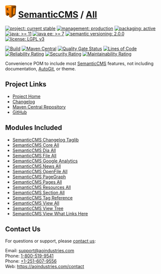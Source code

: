 # [<img src="ao-logo.png" alt="AO Logo" width="35" height="40">](https://github.com/aoindustries) [SemanticCMS](https://github.com/aoindustries/semanticcms) / [All](https://github.com/aoindustries/semanticcms-all)

[![project: current stable](https://semanticcms.com/ao-badges/project-current-stable.svg)](https://aoindustries.com/life-cycle#project-current-stable)
[![management: production](https://semanticcms.com/ao-badges/management-production.svg)](https://aoindustries.com/life-cycle#management-production)
[![packaging: active](https://semanticcms.com/ao-badges/packaging-active.svg)](https://aoindustries.com/life-cycle#packaging-active)  
[![java: &gt;= 11](https://semanticcms.com/ao-badges/java-11.svg)](https://docs.oracle.com/en/java/javase/11/docs/api/)
[![java ee: &gt;= 7](https://semanticcms.com/ao-badges/javaee-7.svg)](https://docs.oracle.com/javaee/7/api/)
[![semantic versioning: 2.0.0](https://semanticcms.com/ao-badges/semver-2.0.0.svg)](http://semver.org/spec/v2.0.0.html)
[![license: LGPL v3](https://semanticcms.com/ao-badges/license-lgpl-3.0.svg)](https://www.gnu.org/licenses/lgpl-3.0)

[![Build](https://github.com/aoindustries/semanticcms-all/workflows/Build/badge.svg?branch=master)](https://github.com/aoindustries/semanticcms-all/actions?query=workflow%3ABuild)
[![Maven Central](https://maven-badges.herokuapp.com/maven-central/com.semanticcms/semanticcms-all/badge.svg)](https://maven-badges.herokuapp.com/maven-central/com.semanticcms/semanticcms-all)
[![Quality Gate Status](https://sonarcloud.io/api/project_badges/measure?branch=master&project=com.semanticcms%3Asemanticcms-all&metric=alert_status)](https://sonarcloud.io/dashboard?branch=master&id=com.semanticcms%3Asemanticcms-all)
[![Lines of Code](https://sonarcloud.io/api/project_badges/measure?branch=master&project=com.semanticcms%3Asemanticcms-all&metric=ncloc)](https://sonarcloud.io/component_measures?branch=master&id=com.semanticcms%3Asemanticcms-all&metric=ncloc)  
[![Reliability Rating](https://sonarcloud.io/api/project_badges/measure?branch=master&project=com.semanticcms%3Asemanticcms-all&metric=reliability_rating)](https://sonarcloud.io/component_measures?branch=master&id=com.semanticcms%3Asemanticcms-all&metric=Reliability)
[![Security Rating](https://sonarcloud.io/api/project_badges/measure?branch=master&project=com.semanticcms%3Asemanticcms-all&metric=security_rating)](https://sonarcloud.io/component_measures?branch=master&id=com.semanticcms%3Asemanticcms-all&metric=Security)
[![Maintainability Rating](https://sonarcloud.io/api/project_badges/measure?branch=master&project=com.semanticcms%3Asemanticcms-all&metric=sqale_rating)](https://sonarcloud.io/component_measures?branch=master&id=com.semanticcms%3Asemanticcms-all&metric=Maintainability)

Convenience POM to include most [SemanticCMS](https://github.com/aoindustries/semanticcms) features, not including documentation, [AutoGit](https://github.com/aoindustries/semanticcms-autogit), or theme.

## Project Links
* [Project Home](https://semanticcms.com/all/)
* [Changelog](https://semanticcms.com/all/changelog)
* [Maven Central Repository](https://search.maven.org/artifact/com.semanticcms/semanticcms-all)
* [GitHub](https://github.com/aoindustries/semanticcms-all)

## Modules Included
* [SemanticCMS Changelog Taglib](https://github.com/aoindustries/semanticcms-changelog-taglib)
* [SemanticCMS Core All](https://github.com/aoindustries/semanticcms-core-all)
* [SemanticCMS Dia All](https://github.com/aoindustries/semanticcms-dia-all)
* [SemanticCMS File All](https://github.com/aoindustries/semanticcms-file-all)
* [SemanticCMS Google Analytics](https://github.com/aoindustries/semanticcms-google-analytics)
* [SemanticCMS News All](https://github.com/aoindustries/semanticcms-news-all)
* [SemanticCMS OpenFile All](https://github.com/aoindustries/semanticcms-openfile-all)
* [SemanticCMS PageGraph](https://github.com/aoindustries/semanticcms-pagegraph)
* [SemanticCMS Pages All](https://github.com/aoindustries/semanticcms-pages-all)
* [SemanticCMS Resources All](https://github.com/aoindustries/semanticcms-resources-all)
* [SemanticCMS Section All](https://github.com/aoindustries/semanticcms-section-all)
* [SemanticCMS Tag Reference](https://github.com/aoindustries/semanticcms-tag-reference)
* [SemanticCMS View All](https://github.com/aoindustries/semanticcms-view-all)
* [SemanticCMS View Tree](https://github.com/aoindustries/semanticcms-view-tree)
* [SemanticCMS View What Links Here](https://github.com/aoindustries/semanticcms-view-what-links-here)

## Contact Us
For questions or support, please [contact us](https://aoindustries.com/contact):

Email: [support@aoindustries.com](mailto:support@aoindustries.com)  
Phone: [1-800-519-9541](tel:1-800-519-9541)  
Phone: [+1-251-607-9556](tel:+1-251-607-9556)  
Web: https://aoindustries.com/contact
